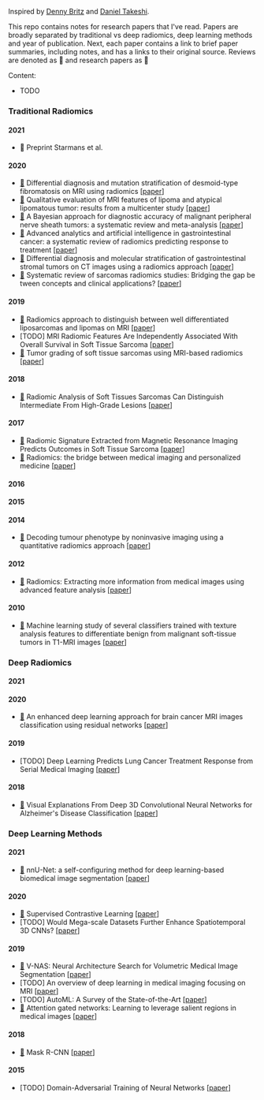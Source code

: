 Inspired by [Denny Britz][1] and [Daniel Takeshi][2].

This repo contains notes for research papers that I've read. Papers are broadly separated by traditional vs deep radiomics, deep learning methods and year of publication. Next, each paper contains a link to brief paper summaries, including notes, and has a links to their original source. Reviews are denoted as :green_book: and research papers as :blue_book:

Content:
- TODO

<!---
Research Papers from here

example: 
- [TODO] title [[paper](link)]
- [:blue_book:](https://github.com/Douwe-Spaanderman/Radiomics-papernotes/blob/main/notes/title.md) research_title [[paper](link)]
- [:green_book:](https://github.com/Douwe-Spaanderman/Radiomics-papernotes/blob/main/notes/title.md) review_title [[paper](link)]

-->

### Traditional Radiomics

#### 2021
- :blue_book: Preprint Starmans et al.

#### 2020
- [:blue_book:](https://github.com/Douwe-Spaanderman/Radiomics-papernotes/blob/main/notes/Differential_diagnosis_and_mutation_stratification_of_desmoid_type_fibromatosis_on_MRI_using_radiomics.md) Differential diagnosis and mutation stratification of desmoid-type fibromatosis on MRI using radiomics [[paper](https://www.ejradiology.com/article/S0720-048X(20)30455-1/fulltext)]
- [:blue_book:](https://github.com/Douwe-Spaanderman/Radiomics-papernotes/blob/main/notes/Qualitative_evaluation_of_MRI_features_of_lipoma_and_atypical_lipomatous_tumor_results_from_a_multicenter_study.md) Qualitative evaluation of MRI features of lipoma and atypical lipomatous tumor: results from a multicenter study [[paper](https://link.springer.com/article/10.1007/s00256-020-03372-5)]
- [:green_book:](https://github.com/Douwe-Spaanderman/Radiomics-papernotes/blob/main/notes/A_bayesian_approach_for_diagnostic_accuracy_of_malignant_peripheral_nerve_sheath_tumor_a_systematic_review_and_meta_analysis.md) A Bayesian approach for diagnostic accuracy of malignant peripheral nerve sheath tumors: a systematic review and meta-analysis [[paper](https://academic.oup.com/neuro-oncology/article/23/4/557/6039224)]
- [:green_book:](https://github.com/Douwe-Spaanderman/Radiomics-papernotes/blob/main/notes/Advanced_analytics_and_artificial_intelligence_in_gastrointestinal_cancer_a_systematic_review.md) Advanced analytics and artificial intelligence in gastrointestinal cancer: a systematic review of radiomics predicting response to treatment [[paper](https://link.springer.com/article/10.1007%2Fs00259-020-05142-w)]
- [:blue_book:](https://github.com/Douwe-Spaanderman/Radiomics-papernotes/blob/main/notes/Differential_diagnosis_and_molecular_stratification_of_gastrointestinal_stromal_tumors_on_CT_images_using_a_radiomics_approach.md) Differential diagnosis and molecular stratification of gastrointestinal stromal tumors on CT images using a radiomics approach [[paper](https://arxiv.org/abs/2010.06824)]
- [:green_book:](https://github.com/Douwe-Spaanderman/Radiomics-papernotes/blob/main/notes/Systematic_review_of_sarcomas_radiomics_studies_bridging_the_gap_between_concepts_and_clinical_application.md) Systematic review of sarcomas radiomics studies: Bridging the gap be  tween concepts and clinical applications? [[paper](https://www.sciencedirect.com/science/article/abs/pii/S0720048X20304721)]

#### 2019
- [:blue_book:](https://github.com/Douwe-Spaanderman/Radiomics-papernotes/blob/main/notes/Radiomics_approach_to_distinquish_between_well_diiferentiated_liposarcomas_and_lipomas_on_MRI.md) Radiomics approach to distinguish between well differentiated liposarcomas and lipomas on MRI [[paper](https://academic.oup.com/bjs/article/106/13/1800/6121045)]
- [TODO] MRI Radiomic Features Are Independently Associated With Overall Survival in Soft Tissue Sarcoma [[paper](https://www.sciencedirect.com/science/article/pii/S2452109419300120#!)]
- [:blue_book:](https://github.com/Douwe-Spaanderman/Radiomics-papernotes/blob/main/notes/Tumor_grading_of_soft_tissue_sarcomas_using_MRI_based_radiomics.md) Tumor grading of soft tissue sarcomas using MRI-based radiomics [[paper](https://www.sciencedirect.com/science/article/pii/S2352396419305821?via%3Dihub)]

#### 2018
- [:blue_book:](https://github.com/Douwe-Spaanderman/Radiomics-papernotes/blob/main/notes/Radiomics_analysis_of_soft_tissues_sarcomas_can_distinguish_intermediate_from_high_grade_lesions.md) Radiomic Analysis of Soft Tissues Sarcomas Can Distinguish Intermediate From High-Grade Lesions [[paper](https://onlinelibrary.wiley.com/doi/full/10.1002/jmri.25791)]

#### 2017
- [:blue_book:](https://github.com/Douwe-Spaanderman/Radiomics-papernotes/blob/main/notes/Radiomic_signature_extracted_from_magnetic_resonance_imaging_predicts_outcome_in_soft_tissue_sarcoma.md) Radiomic Signature Extracted from Magnetic Resonance Imaging Predicts Outcomes in Soft Tissue Sarcoma [[paper](https://www.redjournal.org/article/S0360-3016(17)31240-3/fulltext)]
- [:green_book:](https://github.com/Douwe-Spaanderman/Radiomics-papernotes/blob/main/notes/Radiomics_the_bridge_between_medical_imaging_and_personalized_medicine.md) Radiomics: the bridge between medical imaging and personalized medicine [[paper](https://www.nature.com/articles/nrclinonc.2017.141)]

#### 2016

#### 2015

#### 2014
- [:blue_book:](https://github.com/Douwe-Spaanderman/Radiomics-papernotes/blob/main/notes/Decoding_tumour_phenotype_by_noninvasive_imaging_using_a_quantitative_radiomics_approach.md) Decoding tumour phenotype by noninvasive imaging using a quantitative radiomics approach [[paper](https://www.nature.com/articles/ncomms5006)]  

#### 2012
- [:green_book:](https://github.com/Douwe-Spaanderman/Radiomics-papernotes/blob/main/notes/Radiomics:_Extracting_more_information_from_medical_images_using_advanced_feature_analysis.md) Radiomics: Extracting more information from medical images using advanced feature analysis [[paper](https://www.sciencedirect.com/science/article/abs/pii/S0959804911009993)]

#### 2010
- [:blue_book:](https://github.com/Douwe-Spaanderman/Radiomics-papernotes/blob/main/notes/Machine_learning_study_of_several_classifiers_trained_with_texture_analysis_features_to_differentiate_benign_from_malignant_soft_tissue.md) Machine learning study of several classifiers trained with texture analysis features to differentiate benign from malignant soft-tissue tumors in T1-MRI images [[paper](https://onlinelibrary.wiley.com/doi/full/10.1002/jmri.22095)]

### Deep Radiomics

#### 2021

#### 2020
- [:blue_book:](https://github.com/Douwe-Spaanderman/Radiomics-papernotes/blob/main/notes/An_enhanced_deep_learning_approach_for_brain_cancer_MRI_images_classification_using_residual_networks.md) An enhanced deep learning approach for brain cancer MRI images classification using residual networks [[paper](https://www.sciencedirect.com/science/article/pii/S0933365719306177)]

#### 2019
- [TODO] Deep Learning Predicts Lung Cancer Treatment Response from Serial Medical Imaging [[paper](https://clincancerres.aacrjournals.org/content/25/11/3266)]

#### 2018
- [:blue_book:](https://github.com/Douwe-Spaanderman/Radiomics-papernotes/blob/main/notes/Visual_explanations_from_deep_3D_convolutional_neural_networks_for_alzheimer_diesease_classification.md) Visual Explanations From Deep 3D Convolutional Neural Networks for Alzheimer's Disease Classification [[paper](https://arxiv.org/abs/1803.02544)]

### Deep Learning Methods

#### 2021
- [:blue_book:](https://github.com/Douwe-Spaanderman/Radiomics-papernotes/blob/main/notes/nnU_Net_a_self_configuring_method_for_deep_learning_based_biomedical_image_segmentation.md) nnU-Net: a self-configuring method for deep learning-based biomedical image segmentation [[paper](https://www.nature.com/articles/s41592-020-01008-z)]

#### 2020
- [:blue_book:](https://github.com/Douwe-Spaanderman/Radiomics-papernotes/blob/main/notes/Supervised_Contrastive_Learning.md) Supervised Contrastive Learning [[paper](https://arxiv.org/abs/2004.11362)]
- [TODO] Would Mega-scale Datasets Further Enhance Spatiotemporal 3D CNNs? [[paper](https://arxiv.org/abs/2004.04968)]

#### 2019
- [:blue_book:](https://github.com/Douwe-Spaanderman/Radiomics-papernotes/blob/main/notes/V_nas_neural_architecture_search_for_volumetric_medical_image_segmentation.md) V-NAS: Neural Architecture Search for Volumetric Medical Image Segmentation [[paper](https://arxiv.org/abs/1906.02817)]
- [TODO] An overview of deep learning in medical imaging focusing on MRI [[paper](https://www.sciencedirect.com/science/article/pii/S0939388918301181)]
- [TODO] AutoML: A Survey of the State-of-the-Art [[paper](https://arxiv.org/abs/1908.00709)]
- [:blue_book:](https://github.com/Douwe-Spaanderman/Radiomics-papernotes/blob/main/notes/Attention_gated_networks_learning_to_leverage_salient_regions_in_medical_images.md) Attention gated networks: Learning to leverage salient regions in medical images [[paper](https://www.sciencedirect.com/science/article/pii/S1361841518306133)]

#### 2018
- [:blue_book:](https://github.com/Douwe-Spaanderman/Radiomics-papernotes/blob/main/notes/Mask_R_CNN.md) Mask R-CNN [[paper](https://arxiv.org/abs/1703.06870)]

#### 2015
- [TODO] Domain-Adversarial Training of Neural Networks [[paper](https://arxiv.org/abs/1505.07818)]

<!---
Links from here

### MISC

#### 2021

#### 2020

#### 2019

#### 2018

#### 2017

#### 2016

#### 2015
-->

[1]:https://github.com/dennybritz/deeplearning-papernotes
[2]:https://github.com/DanielTakeshi/Paper_Notes